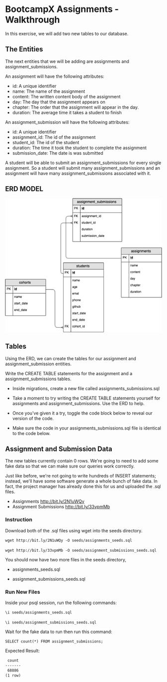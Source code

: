 # BootcampX Assignments - Walkthrough

In this exercise, we will add two new tables to our database.

## The Entities
The next entities that we will be adding are assignments and assignment_submissions.

An assignment will have the following attributes:

  * id: A unique identifier
  * name: The name of the assignment
  * content: The written content body of the assignment
  * day: The day that the assignment appears on
  * chapter: The order that the assignment will appear in the day.
  * duration: The average time it takes a student to finish


An assignment_submission will have the following attributes:

  * id: A unique identifier
  * assignment_id: The id of the assignment
  * student_id: The id of the student
  * duration: The time it took the student to complete the assignment
  * submission_date: The date is was submitted


A student will be able to submit an assignment_submissions for every single assignment. So a student will submit many assignment_submissions and an assignment will have many assignment_submissions associated with it.


## ERD MODEL

![Alt text](image.png) 


## Tables
Using the ERD, we can create the tables for our assignment and assignment_submission entities. 

Write the CREATE TABLE statements for the assignment and a assignment_submissions tables.

  * Inside migrations, create a new file called assignments_submissions.sql

  * Take a moment to try writing the CREATE TABLE statements yourself for assignments and assignment_submissions. Use the ERD to help.

  * Once you've given it a try, toggle the code block below to reveal our version of the code.

  * Make sure the code in your assignments_submissions.sql file is identical to the code below.


## Assignment and Submission Data
The new tables currently contain 0 rows. We're going to need to add some fake data so that we can make sure our queries work correctly.

Just like before, we're not going to write hundreds of INSERT statements; instead, we'll have some software generate a whole bunch of fake data. In fact, the project manager has already done this for us and uploaded the .sql files.

  * Assignments http://bit.ly/2N1uWQy
  * Assignment Submissions http://bit.ly/33vpmMb

### Instruction
Download both of the .sql files using wget into the seeds directory.

    wget http://bit.ly/2N1uWQy -O seeds/assignments_seeds.sql

    wget http://bit.ly/33vpmMb -O seeds/assignment_submissions_seeds.sql

You should now have two more files in the seeds directory,

  * assignments_seeds.sql 

  * assignment_submissions_seeds.sql


### Run New Files
Inside your psql session, run the following commands:

    \i seeds/assignments_seeds.sql

    \i seeds/assignment_submissions_seeds.sql


Wait for the fake data to run then run this command:

    SELECT count(*) FROM assignment_submissions;


Expected Result:

     count 
    -------
     68886
    (1 row)
